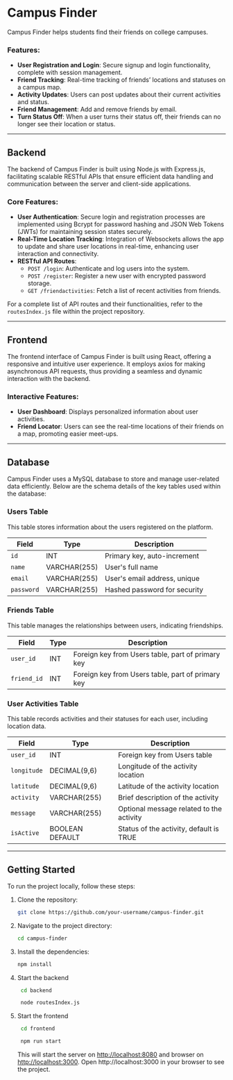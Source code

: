 # Campus Finder

Campus Finder helps students find their friends on college campuses.

### Features:
- **User Registration and Login**: Secure signup and login functionality, complete with session management.
- **Friend Tracking**: Real-time tracking of friends’ locations and statuses on a campus map.
- **Activity Updates**: Users can post updates about their current activities and status.
- **Friend Management**: Add and remove friends by email.
- **Turn Status Off**: When a user turns their status off, their friends can no longer see their location or status.

---

## Backend
The backend of Campus Finder is built using Node.js with Express.js, facilitating scalable RESTful APIs that ensure efficient data handling and communication between the server and client-side applications.

### Core Features:
- **User Authentication**: Secure login and registration processes are implemented using Bcrypt for password hashing and JSON Web Tokens (JWTs) for maintaining session states securely.
- **Real-Time Location Tracking**: Integration of Websockets allows the app to update and share user locations in real-time, enhancing user interaction and connectivity.
- **RESTful API Routes**:
  - `POST /login`: Authenticate and log users into the system.
  - `POST /register`: Register a new user with encrypted password storage.
  - `GET /friendactivities`: Fetch a list of recent activities from friends.

For a complete list of API routes and their functionalities, refer to the `routesIndex.js` file within the project repository.

---

## Frontend
The frontend interface of Campus Finder is built using React, offering a responsive and intuitive user experience. It employs axios for making asynchronous API requests, thus providing a seamless and dynamic interaction with the backend.

### Interactive Features:
- **User Dashboard**: Displays personalized information about user activities.
- **Friend Locator**: Users can see the real-time locations of their friends on a map, promoting easier meet-ups.

---

## Database
Campus Finder uses a MySQL database to store and manage user-related data efficiently. Below are the schema details of the key tables used within the database:

### Users Table
This table stores information about the users registered on the platform.

| Field      | Type         | Description                |
|------------|--------------|----------------------------|
| `id`       | INT          | Primary key, auto-increment|
| `name`     | VARCHAR(255) | User's full name           |
| `email`    | VARCHAR(255) | User's email address, unique |
| `password` | VARCHAR(255) | Hashed password for security |

### Friends Table
This table manages the relationships between users, indicating friendships.

| Field       | Type | Description                                   |
|-------------|------|-----------------------------------------------|
| `user_id`   | INT  | Foreign key from Users table, part of primary key |
| `friend_id` | INT  | Foreign key from Users table, part of primary key |

### User Activities Table
This table records activities and their statuses for each user, including location data.

| Field       | Type            | Description                                   |
|-------------|-----------------|-----------------------------------------------|
| `user_id`   | INT             | Foreign key from Users table                  |
| `longitude` | DECIMAL(9,6)    | Longitude of the activity location            |
| `latitude`  | DECIMAL(9,6)    | Latitude of the activity location             |
| `activity`  | VARCHAR(255)    | Brief description of the activity             |
| `message`   | VARCHAR(255)    | Optional message related to the activity      |
| `isActive`  | BOOLEAN DEFAULT | Status of the activity, default is TRUE       |

---

## Getting Started

To run the project locally, follow these steps:

1. Clone the repository:

    ```bash
    git clone https://github.com/your-username/campus-finder.git
    ```

2. Navigate to the project directory:

    ```bash
    cd campus-finder
    ```

3. Install the dependencies:

    ```bash
    npm install
    ```

4. Start the backend

   ```bash
    cd backend
    ```

   ```bash
    node routesIndex.js
    ```

6. Start the frontend

   ```bash
    cd frontend
    ```

   ```bash
    npm run start
    ```

    This will start the server on [http://localhost:8080](http://localhost:8080) and browser on [http://localhost:3000](http://localhost:3000). Open http://localhost:3000 in your browser to see the project.
